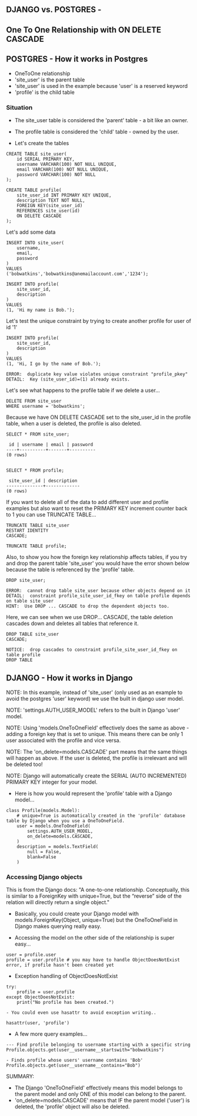## DJANGO vs. POSTGRES - 
## One To One Relationship with ON DELETE CASCADE

## POSTGRES - How it works in Postgres
- OneToOne relationship
- 'site_user' is the parent table
- 'site_user' is used in the example because 'user' is a reserved keyword
- 'profile' is the child table

### Situation
- The site_user table is considered the 'parent' table - a bit like an owner.  
- The profile table is considered the 'child' table - owned by the user.

- Let's create the tables

```
CREATE TABLE site_user(
    id SERIAL PRIMARY KEY,
    username VARCHAR(100) NOT NULL UNIQUE,
    email VARCHAR(100) NOT NULL UNIQUE,
    password VARCHAR(100) NOT NULL
);

CREATE TABLE profile(
    site_user_id INT PRIMARY KEY UNIQUE,
    description TEXT NOT NULL,
    FOREIGN KEY(site_user_id)
    REFERENCES site_user(id)
    ON DELETE CASCADE
);
```

Let's add some data

```
INSERT INTO site_user(
    username,
    email,
    password
)
VALUES
('bobwatkins','bobwatkins@anemailaccount.com','1234');

INSERT INTO profile(
    site_user_id,
    description
)
VALUES
(1, 'Hi my name is Bob.');
```

Let's test the unique constraint by trying to create another profile for user of id '1'

```
INSERT INTO profile(
    site_user_id,
    description
)
VALUES
(1, 'Hi, I go by the name of Bob.');

ERROR:  duplicate key value violates unique constraint "profile_pkey"
DETAIL:  Key (site_user_id)=(1) already exists.
```

Let's see what happens to the profile table if we delete a user...

```
DELETE FROM site_user 
WHERE username = 'bobwatkins';
```

Because we have ON DELETE CASCADE set to the site_user_id in the profile table, when a user is deleted, the profile is also deleted.

```
SELECT * FROM site_user;

 id | username | email | password 
----+----------+-------+----------
(0 rows)


SELECT * FROM profile;

 site_user_id | description 
--------------+-------------
(0 rows)
```

If you want to delete all of the data to add different user and profile examples but also want to reset the PRIMARY KEY increment counter back to 1 you can use TRUNCATE TABLE...

```
TRUNCATE TABLE site_user
RESTART IDENTITY
CASCADE;

TRUNCATE TABLE profile;
```

Also, to show you how the foreign key relationship affects tables, if you try and drop the parent table 'site_user' you would have the error shown below because the table is referenced by the 'profile' table.

```
DROP site_user;

ERROR:  cannot drop table site_user because other objects depend on it
DETAIL:  constraint profile_site_user_id_fkey on table profile depends on table site_user
HINT:  Use DROP ... CASCADE to drop the dependent objects too.
```

Here, we can see when we use DROP... CASCADE, the table deletion cascades down and deletes all tables that reference it.

```
DROP TABLE site_user
CASCADE;

NOTICE:  drop cascades to constraint profile_site_user_id_fkey on table profile
DROP TABLE
```

## DJANGO - How it works in Django

NOTE: In this example, instead of 'site_user' (only used as an example to avoid the postgres 'user' keyword) we use the built in django user model.

NOTE: 'settings.AUTH_USER_MODEL' refers to the built in Django 'user' model.

NOTE:  Using 'models.OneToOneField' effectively does the same as above - adding a foreign key that is set to unique. This means there can be only 1 user associated with the profile and vice versa.

NOTE:  The 'on_delete=models.CASCADE' part means that the same things will happen as above.  If the user is deleted, the profile is irrelevant and will be deleted too!

NOTE: Django will automatically create the SERIAL (AUTO INCREMENTED) PRIMARY KEY integer for your model.

- Here is how you would represent the 'profile' table with a Django model...

```
class Profile(models.Model):
    # unique=True is automatically created in the 'profile' database table by Django when you use a OneToOneField.
    user = models.OneToOneField(
        settings.AUTH_USER_MODEL,
        on_delete=models.CASCADE,
    )
    description = models.TextField(
        null = False, 
        blank=False
    )
```

### Accessing Django objects

This is from the Django docs:
"A one-to-one relationship. Conceptually, this is similar to a ForeignKey with unique=True, but the “reverse” side of the relation will directly return a single object."

- Basically, you could create your Django model with models.ForeignKey(Object, unique=True) but the OneToOneField in Django makes querying really easy.

- Accessing the model on the other side of the relationship is super easy...

```
user = profile.user
profile = user.profile # you may have to handle ObjectDoesNotExist error, if profile hasn't been created yet
```

- Exception handling of ObjectDoesNotExist

```
try:
    profile = user.profile
except ObjectDoesNotExist:
    print("No profile has been created.")

- You could even use hasattr to avoid exception writing..

hasattr(user, 'profile')
```

- A few more query examples...

```
--- Find profile belonging to username starting with a specific string
Profile.objects.get(user__username__startswith="bobwatkins")

- Finds profile whose users' username contains 'Bob'
Profile.objects.get(user__username__contains="Bob")
```

SUMMARY:  
- The Django 'OneToOneField' effectively means this model belongs to the parent model and only ONE of this model can belong to the parent.
- 'on_delete=models.CASCADE' means that IF the parent model ('user') is deleted, the 'profile' object will also be deleted.